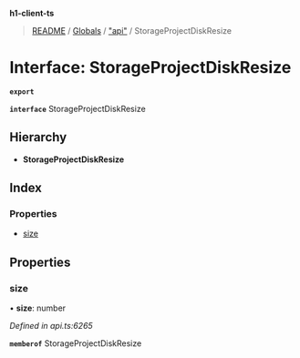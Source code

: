 **h1-client-ts**

> [README](../README.md) / [Globals](../globals.md) / ["api"](../modules/_api_.md) / StorageProjectDiskResize

# Interface: StorageProjectDiskResize

**`export`** 

**`interface`** StorageProjectDiskResize

## Hierarchy

* **StorageProjectDiskResize**

## Index

### Properties

* [size](_api_.storageprojectdiskresize.md#size)

## Properties

### size

•  **size**: number

*Defined in api.ts:6265*

**`memberof`** StorageProjectDiskResize
